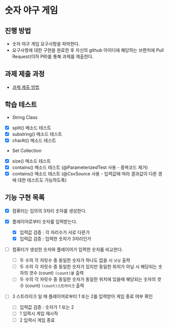 # 숫자 야구 게임
## 진행 방법
* 숫자 야구 게임 요구사항을 파악한다.
* 요구사항에 대한 구현을 완료한 후 자신의 github 아이디에 해당하는 브랜치에 Pull Request(이하 PR)를 통해 과제를 제출한다.

## 과제 제출 과정
* [과제 제출 방법](https://github.com/next-step/nextstep-docs/tree/master/precourse)

## 학습 테스트
- String Class 
- [x] split() 메소드 테스트
- [x] substring() 메소드 테스트
- [x] charAt() 메소드 테스트

- Set Collection
- [x] size() 메소드 테스트
- [x] contains() 메소드 테스트 (@ParameterizedTest 사용 - 중복코드 제거)
- [x] contains() 메소드 테스트 (@CsvSource 사용 - 입력값에 따라 결과값이 다른 경에 대한 테스트도 가능하도록)

## 기능 구현 목록
- [x] 컴퓨터는 임의의 3자리 숫자를 생성한다.

- [x] 플레이어로부터 숫자를 입력받는다.
    - [x] 입력값 검증 : 각 자리수가 서로 다른가
    - [x] 입력값 검증 : 입력한 숫자가 3자리인가

- [ ] 컴퓨터가 생성한 숫자와 플레이어가 입력한 숫자를 비교한다.
    - [ ] 두 수의 각 자릿수 중 동일한 숫자가 하나도 없을 시 `낫싱` 출력
    - [ ] 두 수의 각 자릿수 중 동일한 숫자가 있지만 동일한 위치가 아닐 시 해당되는 숫자의 갯수 (count) `(count)볼` 출력
    - [ ] 두 수의 각 자릿수 중 동일한 숫자가 동일한 위치에 있을때 해당되는 숫자의 갯수 (count) `(count)스트라이크` 출력

- [ ] 3 스트라이크 일 때 플레이어로부터 1 또는 2를 입력받아 게임 종료 여부 확인
    - [ ] 입력값 검증 : 숫자가 1 또는 2
    - [ ] 1 입력시 게임 재시작
    - [ ] 2 입력시 게임 종료
